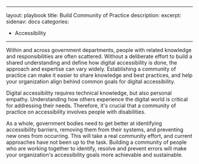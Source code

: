 
---
layout: playbook
title: Build Community of Practice
description:
excerpt:
sidenav: docs
categories:
  - Accessibility

---

Within and across government departments, people with related knowledge and responsibilities are often scattered. Without a deliberate effort to build a shared understanding and define how digital accessibility is done, the approach and expertise can vary widely. Establishing a community of practice can make it easier to share knowledge and best practices, and help your organization align behind common goals for digital accessibility.

Digital accessibility requires technical knowledge, but also personal empathy. Understanding how others experience the digital world is critical for addressing their needs. Therefore, it's crucial that a community of practice on accessibility involves people with disabilities.

As a whole, government bodies need to get better at identifying accessibility barriers, removing them from their systems, and preventing new ones from occurring. This will take a real community effort, and current approaches have not been up to the task. Building a community of people who are working together to identify, resolve and prevent errors will make your organization's accessibility goals more achievable and sustainable.
